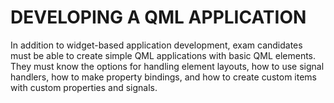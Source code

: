 # DEVELOPING A QML APPLICATION

In addition to widget-based application development, exam candidates must be able to create simple QML applications with basic QML elements. They must know the options for handling element layouts, how to use signal handlers, how to make property bindings, and how to create custom items with custom properties and signals.
